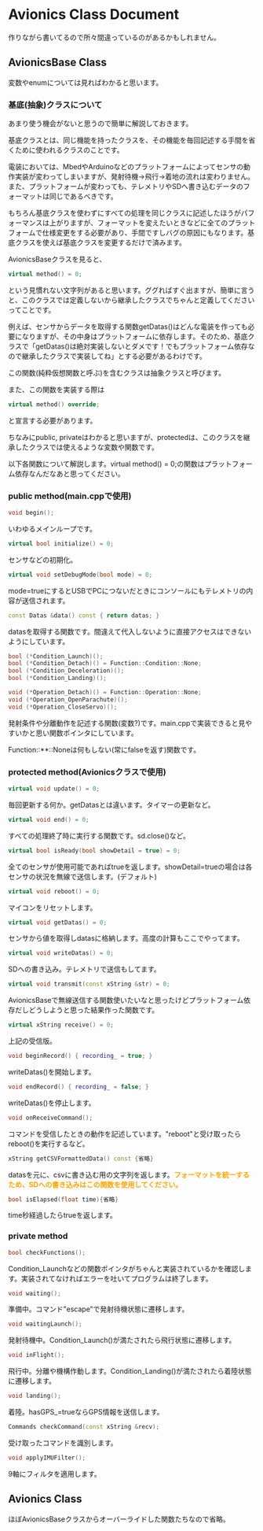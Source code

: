 # Avionics Class Document

作りながら書いてるので所々間違っているのがあるかもしれません。

## AvionicsBase Class

変数やenumについては見ればわかると思います。

### 基底(抽象)クラスについて
あまり使う機会がないと思うので簡単に解説しておきます。

基底クラスとは、同じ機能を持ったクラスを、その機能を毎回記述する手間を省くために使われるクラスのことです。

電装においては、MbedやArduinoなどのプラットフォームによってセンサの動作実装が変わってしまいますが、発射待機→飛行→着地の流れは変わりません。また、プラットフォームが変わっても、テレメトリやSDへ書き込むデータのフォーマットは同じであるべきです。

もちろん基底クラスを使わずにすべての処理を同じクラスに記述したほうがパフォーマンスは上がりますが、フォーマットを変えたいときなどに全てのプラットフォームで仕様変更をする必要があり、手間ですしバグの原因にもなります。基底クラスを使えば基底クラスを変更するだけで済みます。

AvionicsBaseクラスを見ると、
```C++
virtual method() = 0;
```
という見慣れない文字列があると思います。ググればすぐ出ますが、簡単に言うと、このクラスでは定義しないから継承したクラスでちゃんと定義してくださいってことです。

例えば、センサからデータを取得する関数getDatas()はどんな電装を作っても必要になりますが、その中身はプラットフォームに依存します。そのため、基底クラスで「getDatas()は絶対実装しないとダメです！でもプラットフォーム依存なので継承したクラスで実装してね」とする必要があるわけです。

この関数(純粋仮想関数と呼ぶ)を含むクラスは抽象クラスと呼びます。

また、この関数を実装する際は
```C++
virtual method() override;
```
と宣言する必要があります。

ちなみにpublic, privateはわかると思いますが、protectedは、このクラスを継承したクラスでは使えるような変数や関数です。

以下各関数について解説します。virtual method() = 0;の関数はプラットフォーム依存なんだなあと思ってください。

### public method(main.cppで使用)
```C++
void begin();
```
いわゆるメインループです。

```C++
virtual bool initialize() = 0;
```
センサなどの初期化。

```C++
virtual void setDebugMode(bool mode) = 0;
```
mode=trueにするとUSBでPCにつないだときにコンソールにもテレメトリの内容が送信されます。

```C++
const Datas &data() const { return datas; }
```
datasを取得する関数です。間違えて代入しないように直接アクセスはできないようにしています。

```C++
bool (*Condition_Launch)();
bool (*Condition_Detach)() = Function::Condition::None;
bool (*Condition_Deceleration)();
bool (*Condition_Landing)();

void (*Operation_Detach)() = Function::Operation::None;
void (*Operation_OpenParachute)();
void (*Operation_CloseServo)();
```
発射条件や分離動作を記述する関数(変数?)です。main.cppで実装できると見やすいかと思い関数ポインタにしています。

Function::**::Noneは何もしない(常にfalseを返す)関数です。

### protected method(Avionicsクラスで使用)
```C++
virtual void update() = 0;
```
毎回更新する何か。getDatasとは違います。タイマーの更新など。

```C++
virtual void end() = 0;
```
すべての処理終了時に実行する関数です。sd.close()など。

```C++
virtual bool isReady(bool showDetail = true) = 0;
```
全てのセンサが使用可能であればtrueを返します。showDetail=trueの場合は各センサの状況を無線で送信します。(デフォルト)

```C++
virtual void reboot() = 0;
```
マイコンをリセットします。

```C++
virtual void getDatas() = 0;
```
センサから値を取得しdatasに格納します。高度の計算もここでやってます。

```C++
virtual void writeDatas() = 0;
```
SDへの書き込み。テレメトリで送信もしてます。

```C++
virtual void transmit(const xString &str) = 0;
```
AvionicsBaseで無線送信する関数使いたいなと思ったけどプラットフォーム依存だしどうしようと思った結果作った関数です。

```C++
virtual xString receive() = 0;
```
上記の受信版。

```C++
void beginRecord() { recording_ = true; }
```
writeDatas()を開始します。

```C++
void endRecord() { recording_ = false; }
```
writeDatas()を停止します。

```C++
void onReceiveCommand();
```
コマンドを受信したときの動作を記述しています。"reboot"と受け取ったらreboot()を実行するなど。

```C++
xString getCSVFormattedData() const {省略}
```
datasを元に、csvに書き込む用の文字列を返します。<span style="color: orange; ">**フォーマットを統一するため、SDへの書き込みはこの関数を使用してください。**</span>

```C++
bool isElapsed(float time){省略}
```
time秒経過したらtrueを返します。

### private method
```C++
bool checkFunctions();
```
Condition_Launchなどの関数ポインタがちゃんと実装されているかを確認します。実装されてなければエラーを吐いてプログラムは終了します。

```C++
void waiting();
```
準備中。コマンド"escape"で発射待機状態に遷移します。

```C++
void waitingLaunch();
```
発射待機中。Condition_Launch()が満たされたら飛行状態に遷移します。

```C++
void inFlight();
```
飛行中。分離や機構作動します。Condition_Landing()が満たされたら着陸状態に遷移します。

```C++
void landing();
```
着陸。hasGPS_=trueならGPS情報を送信します。

```C++
Commands checkCommand(const xString &recv);
```
受け取ったコマンドを識別します。

```C++
void applyIMUFilter();
```
9軸にフィルタを適用します。

## Avionics Class
ほぼAvionicsBaseクラスからオーバーライドした関数たちなので省略。